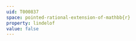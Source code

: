 ```yaml
---
uid: T000837
space: pointed-rational-extension-of-mathbb{r}
property: lindelof
value: false
---
```

